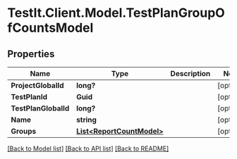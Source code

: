 # TestIt.Client.Model.TestPlanGroupOfCountsModel

## Properties

Name | Type | Description | Notes
------------ | ------------- | ------------- | -------------
**ProjectGlobalId** | **long?** |  | [optional] 
**TestPlanId** | **Guid** |  | [optional] 
**TestPlanGlobalId** | **long?** |  | [optional] 
**Name** | **string** |  | [optional] 
**Groups** | [**List&lt;ReportCountModel&gt;**](ReportCountModel.md) |  | [optional] 

[[Back to Model list]](../README.md#documentation-for-models) [[Back to API list]](../README.md#documentation-for-api-endpoints) [[Back to README]](../README.md)

